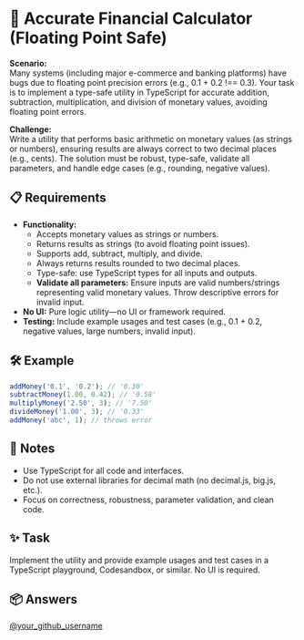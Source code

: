 # 💸 Accurate Financial Calculator (Floating Point Safe)

**Scenario:**  
Many systems (including major e-commerce and banking platforms) have bugs due to floating point precision errors (e.g., 0.1 + 0.2 !== 0.3). Your task is to implement a type-safe utility in TypeScript for accurate addition, subtraction, multiplication, and division of monetary values, avoiding floating point errors.

**Challenge:**  
Write a utility that performs basic arithmetic on monetary values (as strings or numbers), ensuring results are always correct to two decimal places (e.g., cents). The solution must be robust, type-safe, validate all parameters, and handle edge cases (e.g., rounding, negative values).

## 📋 Requirements

- **Functionality:**
  - Accepts monetary values as strings or numbers.
  - Returns results as strings (to avoid floating point issues).
  - Supports add, subtract, multiply, and divide.
  - Always returns results rounded to two decimal places.
  - Type-safe: use TypeScript types for all inputs and outputs.
  - **Validate all parameters:** Ensure inputs are valid numbers/strings representing valid monetary values. Throw descriptive errors for invalid input.
- **No UI:** Pure logic utility—no UI or framework required.
- **Testing:** Include example usages and test cases (e.g., 0.1 + 0.2, negative values, large numbers, invalid input).

## 🛠 Example

```typescript
addMoney('0.1', '0.2'); // '0.30'
subtractMoney(1.00, 0.42); // '0.58'
multiplyMoney('2.50', 3); // '7.50'
divideMoney('1.00', 3); // '0.33'
addMoney('abc', 1); // throws error
```

## 📝 Notes

- Use TypeScript for all code and interfaces.
- Do not use external libraries for decimal math (no decimal.js, big.js, etc.).
- Focus on correctness, robustness, parameter validation, and clean code.

## ✨ Task

Implement the utility and provide example usages and test cases in a TypeScript playground, Codesandbox, or similar. No UI is required.

## 📦 Answers

[@your_github_username](your-solution-link)